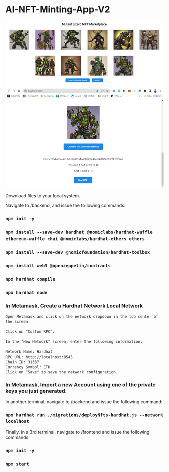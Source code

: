 # AI-NFT-Minting-App-V2

![alt text](https://github.com/TravisLeeRichardson/AI-NFT-Minting-App-V2/blob/master/Mutant%20Lizard%20NFT%20Marketplace%20Screenshot.png)
![alt text](https://github.com/TravisLeeRichardson/AI-NFT-Minting-App-V2/blob/master/Mutant%20Lizard%20NFT%20Marketplace%20Screenshot%202.png)

Download files to your local system.

Navigate to /backend, and issue the following commands:
### `npm init -y` 
### `npm install --save-dev hardhat @nomiclabs/hardhat-waffle ethereum-waffle chai @nomiclabs/hardhat-ethers ethers`
### `npm install --save-dev @nomicfoundation/hardhat-toolbox`
### `npm install web3 @openzeppelin/contracts`
### `npx hardhat compile`
### `npx hardhat node`
### In Metamask, Create a Hardhat Network Local Network
    Open Metamask and click on the network dropdown in the top center of the screen.
    
    Click on "Custom RPC".
    
    In the "New Network" screen, enter the following information:
    
    Network Name: Hardhat
    RPC URL: http://localhost:8545
    Chain ID: 31337
    Currency Symbol: ETH
    Click on "Save" to save the network configuration.
 ### In Metamask, Import a new Account using one of the private keys you just generated.

In another terminal, navigate to /backend and issue the following command:
### `npx hardhat run ./migrations/deployNfts-hardhat.js --network localhost`

Finally, in a 3rd terminal, navigate to /frontend and issue the following commands:
### `npm init -y`
### `npm start`
